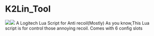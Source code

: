# K2Lin_Tool
![](https://img.shields.io/github/downloads/K2Lin-Daniel/K2Lin_Tool/total?style=flat-square)![](https://img.shields.io/github/stars/K2Lin-Daniel/K2Lin_Tool?style=flat-square)
A Logitech Lua Script for Anti recoil(Mostly)
As you know,This Lua script is for control those annoying recoil.
Comes with 6 config slots
